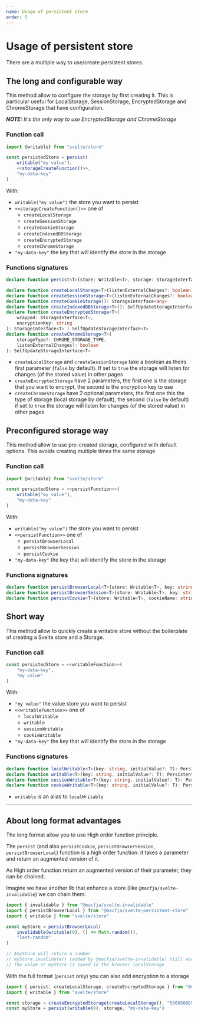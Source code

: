 ```yaml
---
name: Usage of persistent store
order: 5
---
```


# Usage of persistent store

There are a multiple way to use/create persistent stores.

## The long and configurable way

This method allow to configure the storage by first creating it.
This is particular useful for LocalStorage, SessionStorage, EncryptedStorage and ChromeStorage that have configuration.

_**NOTE:** It's the only way to use EncryptedStorage and ChromeStorage_

### Function call

```typescript
import {writable} from "svelte/store"

const persistedStore = persist(
    writable("my value"),
    <<storageCreateFunction()>>,
    "my-data-key"
)
```

With:

-   `writable("my value")` the store you want to persist
-   `<<storageCreateFunction()>>` one of
    -   `createLocalStorage`
    -   `createSessionStorage`
    -   `createCookieStorage`
    -   `createIndexedDBStorage`
    -   `createEncryptedStorage`
    -   `createChromeStorage`
-   `"my-data-key"` the key that will identify the store in the storage

### Functions signatures

```typescript
declare function persist<T>(store: Writable<T>, storage: StorageInterface<T>, key: string): PersistentStore<T>

declare function createLocalStorage<T>(listenExternalChanges?: boolean): StorageInterface<T>
declare function createSessionStorage<T>(listenExternalChanges?: boolean): StorageInterface<T>
declare function createCookieStorage(): StorageInterface<any>
declare function createIndexedDBStorage<T>(): SelfUpdateStorageInterface<T>
declare function createEncryptedStorage<T>(
    wrapped: StorageInterface<T>,
    encryptionKey: string
): StorageInterface<T> | SelfUpdateStorageInterface<T>
declare function createChromeStorage<T>(
    storageType?: CHROME_STORAGE_TYPE,
    listenExternalChanges?: boolean
): SelfUpdateStorageInterface<T>
```

-   `createLocalStorage` and `createSessionStorage` take a boolean as theirs first parameter (`false` by default). If set to `true` the storage will listen for changes (of the stored value) in other pages
-   `createEncryptedStorage` have 2 parameters, the first one is the storage that you want to encrypt, the second is the encryption key to use
-   `createChromeStorage` have 2 optional parameters, the first one this the type of storage (local storage by default), the second (`false` by default) if set to `true` the storage will listen for changes (of the stored value) in other pages

## Preconfigured storage way

This method allow to use pre-created storage, configured with default options.
This avoids creating multiple times the same storage

### Function call

```typescript
import {writable} from "svelte/store"

const persistedStore = <<persistFunction>>(
    writable("my value"),
    "my-data-key"
)
```

With:

-   `writable("my value")` the store you want to persist
-   `<<persistFunction>>` one of
    -   `persistBrowserLocal`
    -   `persistBrowserSession`
    -   `persistCookie`
-   `"my-data-key"` the key that will identify the store in the storage

### Functions signatures

```typescript
declare function persistBrowserLocal<T>(store: Writable<T>, key: string): PersistentStore<T>
declare function persistBrowserSession<T>(store: Writable<T>, key: string): PersistentStore<T>
declare function persistCookie<T>(store: Writable<T>, cookieName: string): PersistentStore<T>
```

## Short way

This method allow to quickly create a writable store without the boilerplate of creating a Svelte store and a Storage.

### Function call

```typescript
const persistedStore = <<writableFunction>>(
    "my-data-key",
    "my value"
)
```

With:

-   `"my value"` the value store you want to persist
-   `<<writableFunction>>` one of
    -   `localWritable`
    -   `writable`
    -   `sessionWritable`
    -   `cookieWritable`
-   `"my-data-key"` the key that will identify the store in the storage

### Functions signatures

```typescript
declare function localWritable<T>(key: string, initialValue?: T): PersistentStore<T>
declare function writable<T>(key: string, initialValue?: T): PersistentStore<T>
declare function sessionWritable<T>(key: string, initialValue?: T): PersistentStore<T>
declare function cookieWritable<T>(key: string, initialValue?: T): PersistentStore<T>
```

-   `writable` is an alias to `localWritable`

---

## About long format advantages

The long format allow you to use High order function principle.

The `persist` (and also `persistCookie`, `persistBrowserSession`, `persistBrowserLocal`) function is a high order function: it takes a parameter and return an augmented version of it.

As High order function return an augmented version of their parameter, they can be chained.

Imagine we have another lib that enhance a store (like `@macfja/svelte-invalidable`) we can chain them:

```typescript
import { invalidable } from "@macfja/svelte-invalidable"
import { persistBrowserLocal } from "@macfja/svelte-persistent-store"
import { writable } from "svelte/store"

const myStore = persistBrowserLocal(
    invalidable(writable(0), () => Math.random()),
    "last-random"
)

// $myStore will return a number
// myStore.invalidate() (added by @macfja/svelte-invalidable) still work
// The value or myStore is saved in the browser localStorage
```

With the full format (`persist` only) you can also add encryption to a storage

```typescript
import { persist, createLocalStorage, createEncryptedStorage } from "@macfja/svelte-persistent-store"
import { writable } from "svelte/store"

const storage = createEncryptedStorage(createLocalStorage(), "5368566D597133743677397A24432646")
const myStore = persist(writable(0), storage, "my-data-key")
```
